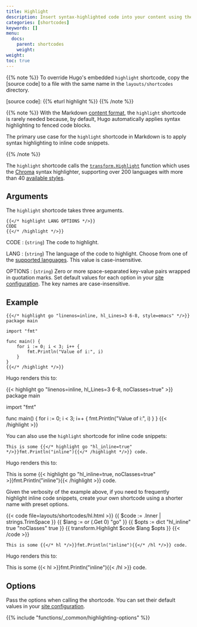 ```yaml
---
title: Highlight
description: Insert syntax-highlighted code into your content using the highlight shortcode.
categories: [shortcodes]
keywords: []
menu:
  docs:
    parent: shortcodes
    weight:
weight:
toc: true
---
```


{{% note %}}
To override Hugo's embedded `highlight` shortcode, copy the [source code] to a file with the same name in the `layouts/shortcodes` directory.

[source code]: {{% eturl highlight %}}
{{% /note %}}

{{% note %}}
With the Markdown [content format], the `highlight` shortcode is rarely needed because, by default, Hugo automatically applies syntax highlighting to fenced code blocks.

The primary use case for the `highlight` shortcode in Markdown is to apply syntax highlighting to inline code snippets.

[content format]: /content-management/formats/
{{% /note %}}

The `highlight` shortcode calls the [`transform.Highlight`] function which uses the [Chroma] syntax highlighter, supporting over 200 languages with more than 40 [available styles].

[chroma]: https://github.com/alecthomas/chroma
[available styles]: https://xyproto.github.io/splash/docs/
[`transform.Highlight`]: /functions/transform/highlight/

## Arguments

The `highlight` shortcode takes three arguments.

```text
{{</* highlight LANG OPTIONS */>}}
CODE
{{</* /highlight */>}}
```

CODE
: (`string`) The code to highlight.

LANG
: (`string`) The language of the code to highlight. Choose from one of the [supported languages]. This value is case-insensitive.

OPTIONS
: (`string`) Zero or more space-separated key-value pairs wrapped in quotation marks. Set default values for each option in your [site configuration]. The key names are case-insensitive.

[site configuration]: /getting-started/configuration-markup#highlight
[supported languages]: https://gohugo.io/content-management/syntax-highlighting/#list-of-chroma-highlighting-languages

## Example

```text
{{</* highlight go "linenos=inline, hl_Lines=3 6-8, style=emacs" */>}}
package main

import "fmt"

func main() {
    for i := 0; i < 3; i++ {
        fmt.Println("Value of i:", i)
    }
}
{{</* /highlight */>}}
```

Hugo renders this to:

{{< highlight go "linenos=inline, hl_Lines=3 6-8, noClasses=true" >}}
package main

import "fmt"

func main() {
    for i := 0; i < 3; i++ {
            fmt.Println("Value of i:", i)
    }
}
{{< /highlight >}}

You can also use the `highlight` shortcode for inline code snippets:

```text
This is some {{</* highlight go "hl_inline=true" */>}}fmt.Println("inline"){{</* /highlight */>}} code.
```

Hugo renders this to:

This is some {{< highlight go "hl_inline=true, noClasses=true" >}}fmt.Println("inline"){{< /highlight >}} code.

Given the verbosity of the example above, if you need to frequently highlight inline code snippets, create your own shortcode using a shorter name with preset options.

{{< code file=layouts/shortcodes/hl.html >}}
{{ $code := .Inner | strings.TrimSpace }}
{{ $lang := or (.Get 0) "go"  }}
{{ $opts := dict "hl_inline" true "noClasses" true }}
{{ transform.Highlight $code $lang $opts }}
{{< /code >}}


```text
This is some {{</* hl */>}}fmt.Println("inline"){{</* /hl */>}} code.
```

Hugo renders this to:

This is some {{< hl >}}fmt.Println("inline"){{< /hl >}} code.

## Options

Pass the options when calling the shortcode. You can set their default values in your [site configuration].

{{% include "functions/_common/highlighting-options" %}}

